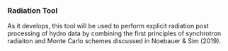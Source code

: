 ### Radiation Tool
As it develops, this tool will be used to perform explicit radiation post processing of hydro data by combining the first principles of synchrotron radiaiton and Monte Carlo schemes discussed in Noebauer & Sim (2019).
